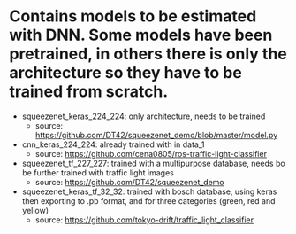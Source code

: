 # Contains models to be estimated with DNN. Some models have been pretrained, in others there is only the architecture so they have to be trained from scratch.
- squeezenet_keras_224_224: only architecture, needs to be trained
	- source: https://github.com/DT42/squeezenet_demo/blob/master/model.py
- cnn_keras_224_224: already trained with in data_1
	- source: https://github.com/cena0805/ros-traffic-light-classifier
- squeezenet_tf_227_227: trained with a multipurpose database, needs bo be further trained with traffic light images
	- source: https://github.com/DT42/squeezenet_demo
- squeezenet_keras_tf_32_32: trained with bosch database, using keras then exporting to .pb format, and for three categories (green, red and yellow)
	- source: https://github.com/tokyo-drift/traffic_light_classifier